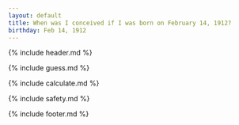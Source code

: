 ```yaml
---
layout: default
title: When was I conceived if I was born on February 14, 1912?
birthday: Feb 14, 1912
---
```


{% include header.md %}

{% include guess.md %}

{% include calculate.md %}

{% include safety.md %}

{% include footer.md %}



